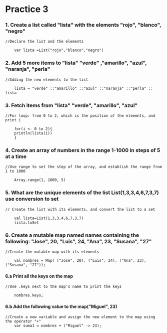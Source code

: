 # Practice 3

###  1. Create a list called "lista" with the elements "rojo", "blanco", "negro"
    //Declare the list and the elements

        var lista =List("rojo","blanco","negro")

### 2. Add 5 more items to "lista" "verde" ,"amarillo", "azul", "naranja", "perla"
    //Adding the new elements to the list

        lista = "verde" ::"amarillo" ::"azul" ::"naranja" ::"perla" :: lista 

### 3. Fetch items from "lista" "verde", "amarillo", "azul"
    //For loop: from 0 to 2, which is the position of the eleemnts, and print i

        for(i <- 0 to 2){ 
        println(lista(i))
        }

### 4. Create an array of numbers in the range 1-1000 in steps of 5 at a time
    //Use range to set the step of the array, and establish the range from 1 to 1000

        Array.range(1, 1000, 5)

### 5. What are the unique elements of the list List(1,3,3,4,6,7,3,7) use conversion to set
    // Create the list with its elements, and convert the list to a set

        val lista=List(1,3,3,4,6,7,3,7)
        lista.toSet

### 6. Create a mutable map named names containing the following: "Jose", 20, "Luis", 24, "Ana", 23, "Susana", "27"
    //Create the mutable map with its elements

        val nombres = Map( ("Jose", 20), ("Luis", 24), ("Ana", 23), ("Susana", "27"));

#### 6.a Print all the keys on the map
    //Use .keys next to the map's name to print the keys

        nombres.keys;

#### 6.b Add the following value to the map("Miguel", 23)
    //Create a new variable and assign the new element to the map using the operator "+"
        var suma1 = nombres + ("Miguel" -> 23);
